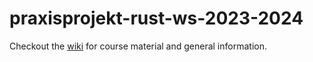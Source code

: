 # praxisprojekt-rust-ws-2023-2024

Checkout the [wiki](https://github.com/koesterlab/praxisprojekt-rust-ws-2023-2024/wiki) for course material and general information.
